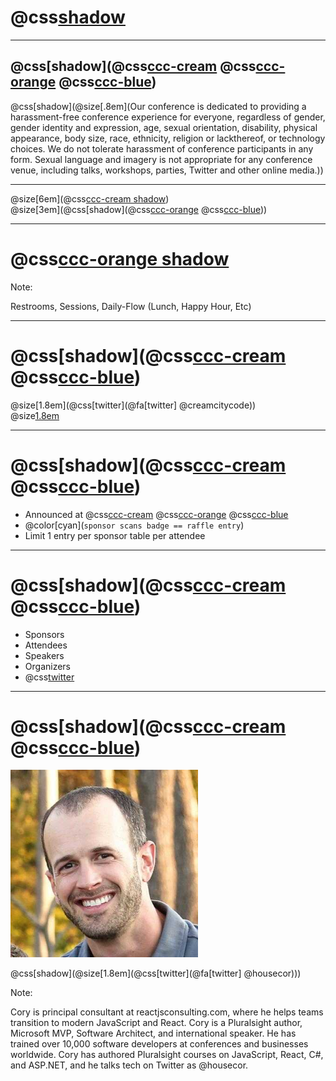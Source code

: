 # @css[shadow](@color[#ECD290](Cream)<br/>@color[#F15322](City)<br/>@color[#688B8B](Code))

---

## @css[shadow](@css[ccc-cream](Code) @css[ccc-orange](of) @css[ccc-blue](Conduct))

@css[shadow](@size[.8em](Our conference is dedicated to providing a harassment-free conference experience for everyone, regardless of gender, gender identity and expression, age, sexual orientation, disability, physical appearance, body size, race, ethnicity, religion or lackthereof, or technology choices. We do not tolerate harassment of conference participants in any form. Sexual language and imagery is not appropriate for any conference venue, including talks, workshops, parties, Twitter and other online media.))

---
@size[6em](@css[ccc-cream shadow](@fa[ticket]))
<br/>
@size[3em](@css[shadow](@css[ccc-orange](Patrick) @css[ccc-blue](Dolan)))

---

# @css[ccc-orange shadow](Agenda)

Note:

Restrooms, Sessions, Daily-Flow (Lunch, Happy Hour, Etc)

---

# @css[shadow](@css[ccc-cream](Photo) @css[ccc-blue](Booth))
 @size[1.8em](@css[twitter](@fa[twitter] @creamcitycode))
 <br/>
 @size[1.8em](@css[twitter](#creamcitycode))

---

# @css[shadow](@css[ccc-cream](Raffle) @css[ccc-blue](Details))
 - Announced at @css[ccc-cream](HAPPY) @css[ccc-orange](HOUR) @css[ccc-blue](@fa[beer])
 - @color[cyan](`sponsor scans badge == raffle entry`)
 - Limit 1 entry per sponsor table per attendee

---

# @css[shadow](@css[ccc-cream](Thank) @css[ccc-blue](You!))
 - Sponsors
 - Attendees
 - Speakers
 - Organizers
 - @css[twitter](#DeveloperCommunity)

---

# @css[shadow](@css[ccc-cream](Cory) @css[ccc-blue](House))

<img src="assets/cory_house.jpg" class="orange-border" height="300px" />

@css[shadow](@size[1.8em](@css[twitter](@fa[twitter] @housecor)))

Note:

Cory is principal consultant at reactjsconsulting.com, where he helps teams transition to modern JavaScript and React. Cory is a Pluralsight author, Microsoft MVP, Software Architect, and international speaker. He has trained over 10,000 software developers at conferences and businesses worldwide. Cory has authored Pluralsight courses on JavaScript, React, C#, and ASP.NET, and he talks tech on Twitter as @housecor.